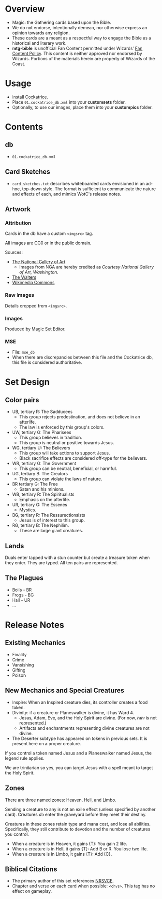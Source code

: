 # Overview
* Magic: the Gathering cards based upon the Bible.
* We do not endorse, intentionally demean, nor otherwise express an opinion towards any religion.
* These cards are a meant as a respectful way to engage the Bible as a historical and literary work.
* __mtg-bible__ is unofficial Fan Content permitted under Wizards' [Fan Content Policy](https://company.wizards.com/en/legal/fancontentpolicy). This content is neither approved nor endorsed by Wizards. Portions of the materials herein are property of Wizards of the Coast.

# Usage
* Install [Cockatrice](https://cockatrice.github.io/).
* Place `01.cockatrice_db.xml` into your __customsets__ folder.
* Optionally, to use our images, place them into your __custompics__ folder.
# Contents
## db 
* `01.cockatrice_db.xml`
## Card Sketches
* `card_sketches.txt` describes whiteboarded cards envisioned in an ad-hoc, top-down style. The format is sufficient to communicate the nature and effects of each, and mimics WotC's release notes.    
## Artwork
### Attribution
Cards in the db have a custom `<imgsrc>` tag.

All images are [CC0](https://creativecommons.org/public-domain/cc0/) or in the public domain.

Sources:
* [The National Gallery of Art](https://www.nga.gov/collection/collection-search.html)
    * Images from NGA are hereby credited as _Courtesy National Gallery of Art, Washington_.
* [The Walters](https://art.thewalters.org/)
* [Wikimedia Commons](https://commons.wikimedia.org/)
### Raw Images
Details cropped from `<imgsrc>`.
### Images
Produced by [Magic Set Editor](https://magicseteditor.boards.net/).
### MSE
* File: `mse_db`
* When there are discrepancies between this file and the Cockatrice db, this file is considered authoritative.
# Set Design
## Color pairs
* UB, tertiary R: The Sadducees
    * This group rejects predestination, and does not believe in an afterlife.
    * The law is enforced by this group's colors.
* UW, tertiary G: The Pharisees
    * This group believes in tradition.
    * This group is neutral or positive towards Jesus.
* WG, tertiary U: The Believers
    * This group will take actions to support Jesus.
    * Black sacrifice effects are considered off-type for the believers.
* WR, tertiary G: The Government
    * This group can be neutral, beneficial, or harmful.
* UG, tertiary B: The Creators
    * This group can violate the laws of nature.
* BR tertiary G: The Free
    * Satan and his minions.
* WB, tertiary R: The Spiritualists
    * Emphasis on the afterlife.
* UR, tertiary G: The Essenes
    * Mystics.
* BG, tertiary R: The Ressurectionsists
    * Jesus is of interest to this group.
* RG, tertiary B: The Nephilim.
    * These are large giant creatures.
## Lands
Duals enter tapped with a stun counter but create a treasure token when they enter. They are typed. All ten pairs are represented.
## The Plagues
* Boils - BR
* Frogs - BG
* Hail - UR
* ...
# Release Notes
## Existing Mechanics
* Finality
* Crime
* Vansishing
* Gifting
* Poison

## New Mechanics and Special Creatures
* Inspire: When an Inspired creature dies, its controller creates a food token.
* Divinity: if a creature or Planeswalker is divine, it has Ward 4.
    * Jesus, Adam, Eve, and the Holy Spirit are divine. (For now, יהוה is not represented.)
    * Artifacts and enchantments representing divine creatures are not divine.
* The Deserter subtype has appeared on tokens in previous sets. It is present here on a proper creature.

If you control a token named Jesus and a Planeswalker named Jesus, the legend rule applies.

We are trinitarian so yes, you can target Jesus with a spell meant to target the Holy Spirit.

## Zones
There are three named zones: Heaven, Hell, and Limbo.

Sending a creature to any is not an exile effect (unless specified by another card). Creatures _do_ enter the graveyard before they meet their destiny.

Creatures in these zones retain type and mana cost, and lose all abilities. Specifically, they still contribute to devotion and the number of creatures you control.

* When a creature is in Heaven, it gains {T}: You gain 2 life.
* When a creature is in Hell, it gains {T}: Add B or R. You lose two life.
* When a creature is in Limbo, it gains {T}: Add {C}.

## Biblical Citations
 * The primary author of this set references [NRSVCE](https://www.biblegateway.com/versions/New-Revised-Standard-Version-Catholic-Edition-NRSVCE-Bible).
 * Chapter and verse on each card when possible: `<chvs>`. This tag has no effect on gameplay.